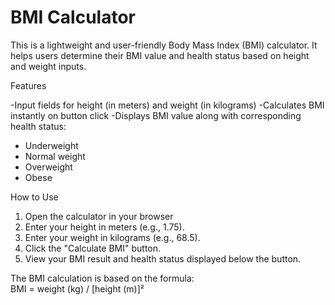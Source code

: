 # BMI Calculator

This is a lightweight and user-friendly Body Mass Index (BMI) calculator. It helps users determine their BMI value and health status based on height and weight inputs.

Features

-Input fields for height (in meters) and weight (in kilograms)
-Calculates BMI instantly on button click
-Displays BMI value along with corresponding health status:

- Underweight
- Normal weight
- Overweight
- Obese

How to Use

1. Open the calculator in your browser
2. Enter your height in meters (e.g., 1.75).
3. Enter your weight in kilograms (e.g., 68.5).
4. Click the "Calculate BMI" button.
5. View your BMI result and health status displayed below the button.

The BMI calculation is based on the formula:  
BMI = weight (kg) / [height (m)]²
